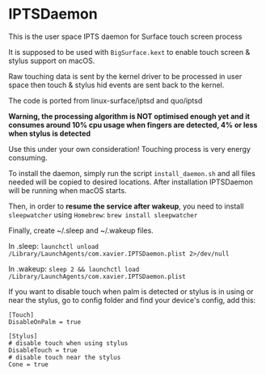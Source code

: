 # IPTSDaemon
This is the user space IPTS daemon for Surface touch screen process

It is supposed to be used with `BigSurface.kext` to enable touch screen & stylus support on macOS.

Raw touching data is sent by the kernel driver to be processed in user space then touch & stylus hid events are sent back to the kernel.

The code is ported from linux-surface/iptsd and quo/iptsd

**Warning, the processing algorithm is NOT optimised enough yet and it consumes around 10% cpu usage when fingers are detected, 4% or less when stylus is detected**

Use this under your own consideration! Touching process is very energy consuming.

To install the daemon, simply run the script `install_daemon.sh` and all files needed will be copied to desired locations. After installation IPTSDaemon will be running when macOS starts.

Then, in order to **resume the service after wakeup**, you need to install `sleepwatcher` using `Homebrew`: `brew install sleepwatcher`

Finally, create ~/.sleep and ~/.wakeup files.

In .sleep: `launchctl unload /Library/LaunchAgents/com.xavier.IPTSDaemon.plist 2>/dev/null`

In .wakeup: `sleep 2 && launchctl load /Library/LaunchAgents/com.xavier.IPTSDaemon.plist`

If you want to disable touch when palm is detected or stylus is in using or near the stylus, go to config folder and find your device's config, add this:

```
[Touch]
DisableOnPalm = true

[Stylus]
# disable touch when using stylus
DisableTouch = true
# disable touch near the stylus
Cone = true
```

